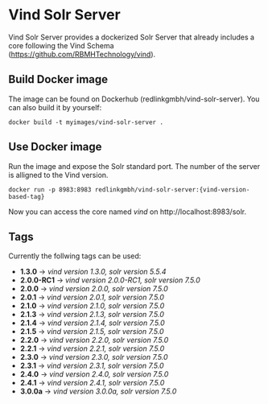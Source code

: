 # Vind Solr Server
Vind Solr Server provides a dockerized Solr Server that already includes a core following the Vind Schema (https://github.com/RBMHTechnology/vind).

## Build Docker image
The image can be found on Dockerhub (redlinkgmbh/vind-solr-server). You can also build it by yourself:
```
docker build -t myimages/vind-solr-server .
```

## Use Docker image
Run the image and expose the Solr standard port. The number of the server is alligned to the Vind version.
```
docker run -p 8983:8983 redlinkgmbh/vind-solr-server:{vind-version-based-tag}
```
Now you can access the core named *vind* on http://localhost:8983/solr.

## Tags

Currently the follwing tags can be used:

* **1.3.0** -> *vind version 1.3.0, solr version 5.5.4*
* **2.0.0-RC1** -> *vind version 2.0.0-RC1, solr version 7.5.0*
* **2.0.0** -> *vind version 2.0.0, solr version 7.5.0*
* **2.0.1** -> *vind version 2.0.1, solr version 7.5.0*
* **2.1.0** -> *vind version 2.1.0, solr version 7.5.0*
* **2.1.3** -> *vind version 2.1.3, solr version 7.5.0*
* **2.1.4** -> *vind version 2.1.4, solr version 7.5.0*
* **2.1.5** -> *vind version 2.1.5, solr version 7.5.0*
* **2.2.0** -> *vind version 2.2.0, solr version 7.5.0*
* **2.2.1** -> *vind version 2.2.1, solr version 7.5.0*
* **2.3.0** -> *vind version 2.3.0, solr version 7.5.0*
* **2.3.1** -> *vind version 2.3.1, solr version 7.5.0*
* **2.4.0** -> *vind version 2.4.0, solr version 7.5.0*
* **2.4.1** -> *vind version 2.4.1, solr version 7.5.0*
* **3.0.0a** -> *vind version 3.0.0a, solr version 7.5.0*
